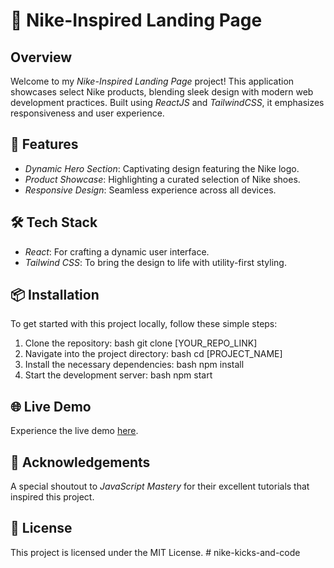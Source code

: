 # 🚀 Nike-Inspired Landing Page

## Overview

Welcome to my _Nike-Inspired Landing Page_ project! This application showcases select Nike products, blending sleek design with modern web development practices. Built using _ReactJS_ and _TailwindCSS_, it emphasizes responsiveness and user experience.

## 🌟 Features

-   _Dynamic Hero Section_: Captivating design featuring the Nike logo.
-   _Product Showcase_: Highlighting a curated selection of Nike shoes.
-   _Responsive Design_: Seamless experience across all devices.

## 🛠️ Tech Stack

-   _React_: For crafting a dynamic user interface.
-   _Tailwind CSS_: To bring the design to life with utility-first styling.

## 📦 Installation

To get started with this project locally, follow these simple steps:

1. Clone the repository:
   bash
   git clone [YOUR_REPO_LINK]
2. Navigate into the project directory:
   bash
   cd [PROJECT_NAME]
3. Install the necessary dependencies:
   bash
   npm install
4. Start the development server:
   bash
   npm start

## 🌐 Live Demo

Experience the live demo [here](YOUR_LIVE_DEMO_LINK).

## 🎉 Acknowledgements

A special shoutout to _JavaScript Mastery_ for their excellent tutorials that inspired this project.

## 📄 License

This project is licensed under the MIT License.
#   n i k e - k i c k s - a n d - c o d e  
 